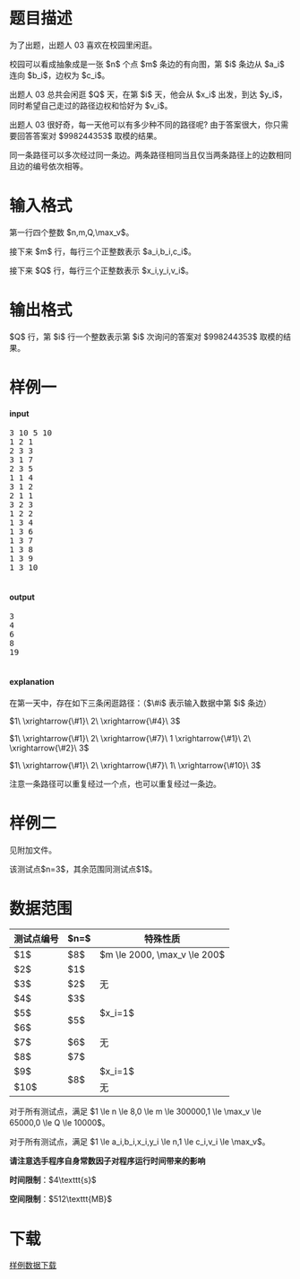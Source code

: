 # 题目描述

<p>为了出题，出题人 03 喜欢在校园里闲逛。</p>
<p>校园可以看成抽象成是一张 $n$ 个点 $m$ 条边的有向图，第 $i$ 条边从 $a_i$ 连向 $b_i$，边权为 $c_i$。</p>
<p>出题人 03 总共会闲逛 $Q$ 天，在第 $i$ 天，他会从 $x_i$ 出发，到达 $y_i$，同时希望自己走过的路径边权和恰好为 $v_i$。</p>
<p>出题人 03 很好奇，每一天他可以有多少种不同的路径呢? 由于答案很大，你只需要回答答案对 $998244353$ 取模的结果。</p>
<p>同一条路径可以多次经过同一条边。两条路径相同当且仅当两条路径上的边数相同且边的编号依次相等。</p>

# 输入格式


<p>第一行四个整数 $n,m,Q,\max_v$。</p>
<p>接下来 $m$ 行，每行三个正整数表示 $a_i,b_i,c_i$。</p>
<p>接下来 $Q$ 行，每行三个正整数表示 $x_i,y_i,v_i$。</p>

# 输出格式


<p>$Q$ 行，第 $i$ 行一个整数表示第 $i$ 次询问的答案对 $998244353$ 取模的结果。</p>

# 样例一


<h4>input</h4>
<pre>3 10 5 10
1 2 1
2 3 3
3 1 7
2 3 5
1 1 4
3 1 2
2 1 1
3 2 3
1 2 2
1 3 4
1 3 6
1 3 7
1 3 8
1 3 9
1 3 10

</pre>

<h4>output</h4>
<pre>3
4
6
8
19

</pre>

<h4>explanation</h4>
<p>在第一天中，存在如下三条闲逛路径：（$\#i$ 表示输入数据中第 $i$ 条边）</p>
<p>$1\ \xrightarrow{\#1}\ 2\ \xrightarrow{\#4}\ 3$</p>
<p>$1\ \xrightarrow{\#1}\ 2\ \xrightarrow{\#7}\ 1 \xrightarrow{\#1}\ 2\ \xrightarrow{\#2}\ 3$</p>
<p>$1\ \xrightarrow{\#1}\ 2\ \xrightarrow{\#7}\ 1\ \xrightarrow{\#10}\ 3$</p>
<p>注意一条路径可以重复经过一个点，也可以重复经过一条边。</p>

# 样例二


<p>见附加文件。</p>
<p>该测试点$n=3$，其余范围同测试点$1$。</p>

# 数据范围


<div class="table-responsive">
    <table class="table table-bordered table-text-center table-vertical-middle"><thead><tr><th>测试点编号</th><th>$n=$</th><th>特殊性质</th></tr></thead><tbody><tr><td>$1$</td><td>$8$</td><td>$m \le 2000, \max_v \le 200$</td></tr><tr><td>$2$</td><td>$1$</td><td rowspan="3">无</td></tr><tr><td>$3$</td><td>$2$</td></tr><tr><td>$4$</td><td>$3$</td></tr><tr><td>$5$</td><td rowspan="2">$5$</td><td>$x_i=1$</td></tr><tr><td>$6$</td><td rowspan="3">无</td></tr><tr><td>$7$</td><td>$6$</td></tr><tr><td>$8$</td><td>$7$</td></tr><tr><td>$9$</td><td rowspan="2">$8$</td><td>$x_i=1$</td></tr><tr><td>$10$</td><td>无</td></tr></tbody></table></div>

<p>对于所有测试点，满足 $1 \le n \le 8,0 \le m \le 300000,1 \le \max_v \le 65000,0 \le Q \le 10000$。</p>
<p>对于所有测试点，满足 $1 \le a_i,b_i,x_i,y_i \le n,1 \le c_i,v_i \le \max_v$。</p>
<p><strong>请注意选手程序自身常数因子对程序运行时间带来的影响</strong></p>
<p><strong>时间限制</strong>：$4\texttt{s}$</p>
<p><strong>空间限制</strong>：$512\texttt{MB}$</p>

# 下载


<p><a href="/download.php?type=problem&amp;id=551">样例数据下载</a></p>
